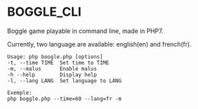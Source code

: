 # BOGGLE_CLI

Boggle game playable in command line, made in PHP7.  

Currently, two language are available: english(en) and french(fr).

```
Usage: php boogle.php [options]  
-t, --time TIME  Set time to TIME  
-m, --malus      Enable malus  
-h --help        Display help  
-l, --lang LANG  Set language to LANG  
  
Exemple:  
php boggle.php --time=60 --lang=fr -m  
```